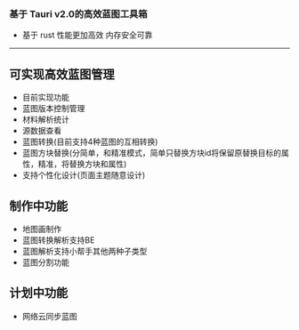 ### 基于 Tauri v2.0的高效蓝图工具箱
- 基于 rust 性能更加高效 内存安全可靠

------

## 可实现高效蓝图管理

- 目前实现功能
- 蓝图版本控制管理
- 材料解析统计
- 源数据查看
- 蓝图转换(目前支持4种蓝图的互相转换)
- 蓝图方块替换(分简单，和精准模式，简单只替换方块id将保留原替换目标的属性，精准，将替换方块和属性)
- 支持个性化设计(页面主题随意设计)

## 制作中功能
- 地图画制作
- 蓝图转换解析支持BE
- 蓝图解析支持小帮手其他两种子类型
- 蓝图分割功能

## 计划中功能
- 网络云同步蓝图